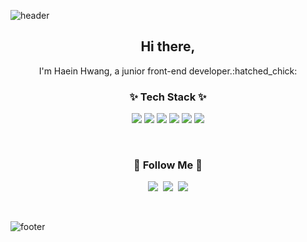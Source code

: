 

<!--
**hwanghaein/hwanghaein** is a ✨ _special_ ✨ repository because its `README.md` (this file) appears on your GitHub profile.

Here are some ideas to get you started:

- 🔭 I’m currently working on ...
- 🌱 I’m currently learning ...
- 👯 I’m looking to collaborate on ...
- 🤔 I’m looking for help with ...
- 💬 Ask me about ...
- 📫 How to reach me: ...
- 😄 Pronouns: ...
- ⚡ Fun fact: ...&
-->


![header](https://capsule-render.vercel.app/api?type=waving&color=gradient&height=250&section=header&text=Hi!%20I'm%20Hyein!&fontColor=FFFFFF&animation=scaleIn&fontSize=90&fontAlignY=38)

<div align="center">
<h2> Hi there, </h2>
<p> I'm Haein Hwang, a junior front-end developer.:hatched_chick: </p>



 <h3> ✨ Tech Stack  ✨ </h3>
 <p>
 <img src="https://img.shields.io/badge/HTML-E34F26?style=flat-square&logo=HTML5&logoColor=white"/>
 
 <img src="https://img.shields.io/badge/CSS3-1572B6?style=flat-square&logo=CSS3&logoColor=white"/>

 <img src="https://img.shields.io/badge/JavaScript-F7DF1E?style=flat-square&logo=JavaScript&logoColor=white"/>
 
  <img src="https://img.shields.io/badge/React-61DAFB?style=flat-square&logo=React&logoColor=white"/>

  <img src="https://img.shields.io/badge/TypeScript-3178C6?style=flat-square&logo=TypeScript&logoColor=white"/>
  
  <img src="https://img.shields.io/badge/Redux-764ABC?style=flat-square&logo=Reduxt&logoColor=white"/>


</p>
<br>
<h3>🌈 Follow Me 🌈</h3>
<p>
  <a href=""><img src="https://img.shields.io/badge/Tech%20Blog-11B48A?style=flat-square&logo=Vimeo&logoColor=white&link=https://velog.io/"/></a>&nbsp
  <a href="https://www.instagram.com/haeini_/"><img src="https://img.shields.io/badge/Instagram-E4405F?style=flat-square&logo=Instagram&logoColor=white&link=https://www.instagram.com/haeini_/"/></a>&nbsp
  <a href="mailto:dlsdl9037@gmail.com"><img src="https://img.shields.io/badge/Gmail-d14836?style=flat-square&logo=Gmail&logoColor=white&link=dlsdl9037@gmail.com"/></a>
</p>
</br>
</div>


![footer](https://capsule-render.vercel.app/api?type=waving&color=gradient&height=150&section=footer)
